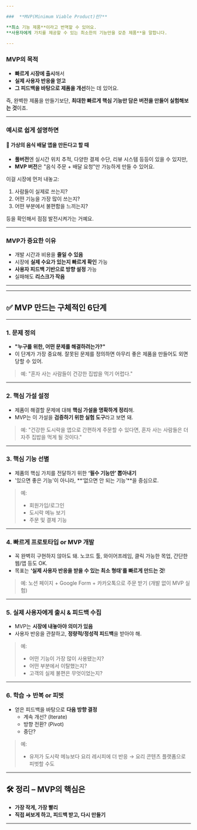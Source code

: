 ```yaml
---

###  **MVP(Minimum Viable Product)란?**

**최소 기능 제품**이라고 번역할 수 있어요.  
**사용자에게 가치를 제공할 수 있는 최소한의 기능만을 갖춘 제품**을 말합니다.

---
```


###  MVP의 목적
- **빠르게 시장에 출시**해서
- **실제 사용자 반응을 얻고**
- **그 피드백을 바탕으로 제품을 개선**하는 데 있어요.

즉, 완벽한 제품을 만들기보단, **최대한 빠르게 핵심 기능만 담은 버전을 만들어 실험해보는 것**이죠.

---

###  예시로 쉽게 설명하면
#### 📱 가상의 음식 배달 앱을 만든다고 할 때
- **풀버전**엔 실시간 위치 추적, 다양한 결제 수단, 리뷰 시스템 등등이 있을 수 있지만,
- **MVP 버전**은 "음식 주문 + 배달 요청"만 가능하게 만들 수 있어요.

이걸 시장에 먼저 내놓고:
1. 사람들이 실제로 쓰는지?
2. 어떤 기능을 가장 많이 쓰는지?
3. 어떤 부분에서 불편함을 느끼는지?

등을 확인해서 점점 발전시켜가는 거예요.

---

###  MVP가 중요한 이유
- 개발 시간과 비용을 **줄일 수 있음**
- 시장에 **실제 수요가 있는지 빠르게 확인** 가능
- **사용자 피드백 기반으로 방향 설정** 가능
- 실패해도 **리스크가 작음**

---

---

## ✅ MVP 만드는 구체적인 6단계

---

### **1. 문제 정의**
- **"누구를 위한, 어떤 문제를 해결하려는가?"**
- 이 단계가 가장 중요해. 잘못된 문제를 정의하면 아무리 좋은 제품을 만들어도 외면당할 수 있어.
  
> 예: "혼자 사는 사람들이 건강한 집밥을 먹기 어렵다."

---

### **2. 핵심 가설 설정**
- 제품이 해결할 문제에 대해 **핵심 가설을 명확하게 정리**해.
- MVP는 이 가설을 **검증하기 위한 실험 도구**라고 보면 돼.

> 예: "건강한 도시락을 앱으로 간편하게 주문할 수 있다면, 혼자 사는 사람들은 더 자주 집밥을 먹게 될 것이다."

---

### **3. 핵심 기능 선별**
- 제품의 핵심 가치를 전달하기 위한 **‘필수 기능만’ 뽑아내기**
- '있으면 좋은 기능'이 아니라, **‘없으면 안 되는 기능’**을 중심으로.

> 예:
> - 회원가입/로그인
> - 도시락 메뉴 보기
> - 주문 및 결제 기능

---

### **4. 빠르게 프로토타입 or MVP 개발**
- 꼭 완벽히 구현하지 않아도 돼. 노코드 툴, 와이어프레임, 클릭 가능한 목업, 간단한 웹/앱 등도 OK.
- 목표는 **‘실제 사용자 반응을 받을 수 있는 최소 형태’를 빠르게 만드는 것**!

> 예: 노션 페이지 + Google Form + 카카오톡으로 주문 받기 (개발 없이 MVP 실험)

---

### **5. 실제 사용자에게 출시 & 피드백 수집**
- MVP는 **시장에 내놓아야 의미가 있음**
- 사용자 반응을 관찰하고, **정량적/정성적 피드백**을 받아야 해.

> 예:
> - 어떤 기능이 가장 많이 사용됐는지?
> - 어떤 부분에서 이탈했는지?
> - 고객의 실제 불편은 무엇이었는지?

---

### **6. 학습 → 반복 or 피벗**
- 얻은 피드백을 바탕으로 **다음 방향 결정**
  - 계속 개선? (Iterate)
  - 방향 전환? (Pivot)
  - 중단?

> 예:
> - 유저가 도시락 메뉴보다 요리 레시피에 더 반응 → 요리 콘텐츠 플랫폼으로 피벗할 수도

---

## 🛠️ 정리 – MVP의 핵심은
- **가장 작게, 가장 빨리**
- **직접 써보게 하고, 피드백 받고, 다시 만들기**

---

